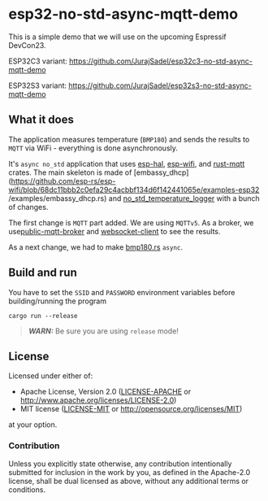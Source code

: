 # esp32-no-std-async-mqtt-demo

This is a simple demo that we will use on the upcoming Espressif DevCon23.

ESP32C3 variant: https://github.com/JurajSadel/esp32c3-no-std-async-mqtt-demo  

ESP32S3 variant: https://github.com/JurajSadel/esp32s3-no-std-async-mqtt-demo

## What it does
The application measures temperature (`BMP180`) and sends the results to `MQTT` via WiFi - everything is done asynchronously.

It's `async no_std` application that uses [esp-hal](https://crates.io/crates/esp32-hal), [esp-wifi](https://github.com/esp-rs/esp-wifi/tree/main), and [rust-mqtt](https://crates.io/crates/rust-mqtt) crates. The main skeleton is made of [embassy_dhcp](https://github.com/esp-rs/esp-wifi/blob/68dc11bbb2c0efa29c4acbbf134d6f142441065e/examples-esp32  /examples/embassy_dhcp.rs) and [no_std_temperature_logger](https://github.com/bjoernQ/esp32-rust-nostd-temperature-logger) with a bunch of changes.

The first change is `MQTT` part added. We are using `MQTTv5`. As a broker, we use[public-mqtt-broker](https://www.hivemq.com/public-mqtt-broker/) and [websocket-client](https://www.hivemq.com/demos/websocket-client/) to see the results.

As a next change, we had to make [bmp180.rs](https://github.com/bjoernQ/esp32-rust-nostd-temperature-logger/blob/main/src/bmp180.rs) `async`.

## Build and run
You have to set the `SSID` and `PASSWORD` environment variables before building/running the program

`cargo run --release`

> **_WARN:_** Be sure you are using `release` mode!
## License

Licensed under either of:

- Apache License, Version 2.0 ([LICENSE-APACHE](LICENSE-APACHE) or http://www.apache.org/licenses/LICENSE-2.0)
- MIT license ([LICENSE-MIT](LICENSE-MIT) or http://opensource.org/licenses/MIT)

at your option.

### Contribution

Unless you explicitly state otherwise, any contribution intentionally submitted for inclusion in
the work by you, as defined in the Apache-2.0 license, shall be dual licensed as above, without
any additional terms or conditions.
